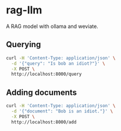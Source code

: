 # rag-llm
A RAG model with ollama and weviate.

## Querying
```bash
curl -H 'Content-Type: application/json' \
  -d '{"query": "Is bob an idiot?"}' \
  -X POST \
  http://localhost:8000/query
```
## Adding documents
```bash
curl -H 'Content-Type: application/json' \
  -d '{"document": "Bob is an idiot."}' \
  -X POST \
  http://localhost:8000/add
```
